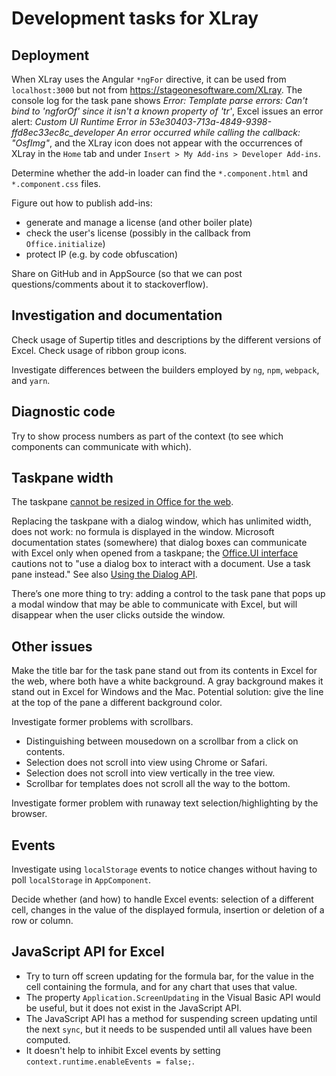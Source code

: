 # Development tasks for XLray

## Deployment

When XLray uses the Angular `*ngFor` directive, it can be used from `localhost:3000` but not from <https://stageonesoftware.com/XLray>.  The console log for the task pane shows _Error: Template parse errors: Can't bind to 'ngforOf' since it isn't a known property of 'tr'_, Excel issues an error alert: _Custom UI Runtime Error in 53e30403-713a-4849-9398-ffd8ec33ec8c_developer  An error occurred while calling the callback: "OsfImg"_, and the XLray icon does not appear with the occurrences of XLray in the `Home` tab and under `Insert > My Add-ins > Developer Add-ins`.  

Determine whether the add-in loader can find the  `*.component.html` and `*.component.css` files.

Figure out how to publish add-ins:

- generate and manage a license (and other boiler plate)
- check the user's license (possibly in the callback from `Office.initialize`)
- protect IP (e.g. by code obfuscation)

Share on GitHub and in AppSource (so that we can post questions/comments about it to stackoverflow).

## Investigation and documentation

Check usage of Supertip titles and descriptions by the different versions of Excel.  Check usage of ribbon group icons.

Investigate differences between the builders employed by `ng`, `npm`, `webpack`, and `yarn`.

## Diagnostic code

Try to show process numbers as part of the context (to see which components can communicate with which).

## Taskpane width

The taskpane [cannot be resized in Office for the web](https://officespdev.uservoice.com/forums/224641-feature-requests-and-feedback/suggestions/33088669-ability-to-resize-task-pane-in-word-online-mac-an>).

Replacing the taskpane with a dialog window, which has unlimited width, does not work: no formula is displayed in the window.  Microsoft documentation states (somewhere) that dialog boxes can communicate with Excel only when opened from a taskpane; the [Office.UI interface](https://docs.microsoft.com/en-us/javascript/api/office/office.ui) cautions not to "use a dialog box to interact with a document.  Use a task pane instead."  See also [Using the Dialog API](https://docs.microsoft.com/en-us/office/dev/add-ins/develop/dialog-api-in-office-add-ins).

There’s one more thing to try: adding a control to the task pane that pops up a modal window that may be able to communicate with Excel, but will disappear when the user clicks outside the window.

## Other issues

Make the title bar for the task pane stand out from its contents in Excel for the web, where both have a white background.  A gray background makes it stand out in Excel for Windows and the Mac.  Potential solution: give the line at the top of the pane a different background color.

Investigate former problems with scrollbars.

- Distinguishing between mousedown on a scrollbar from a click on contents.
- Selection does not scroll into view using Chrome or Safari.
- Selection does not scroll into view vertically in the tree view.
- Scrollbar for templates does not scroll all the way to the bottom.

Investigate former problem with runaway text selection/highlighting by the browser.

## Events

Investigate using `localStorage` events to notice changes without having to poll `localStorage` in `AppComponent`.

Decide whether (and how) to handle Excel events: selection of a different cell, changes in the value of the displayed formula, insertion or deletion of a row or column.

## JavaScript API for Excel

- Try to turn off screen updating for the formula bar, for the value in the cell containing the formula, and for any chart that uses that value.
- The property `Application.ScreenUpdating` in the Visual Basic API would be useful, but it does not exist in the JavaScript API.
- The JavaScript API has a method for suspending screen updating until the next `sync`, but it needs to be suspended until all values have been computed.
- It doesn't help to inhibit Excel events by setting `context.runtime.enableEvents = false;`.
